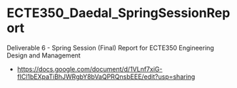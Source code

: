 # ECTE350_Daedal_SpringSessionReport
Deliverable 6 - Spring Session (Final) Report for ECTE350 Engineering Design and Management
- https://docs.google.com/document/d/1VLnf7xiG-fICl1bEXpaTiBhJWRgbY8bVaQPRQnsbEEE/edit?usp=sharing